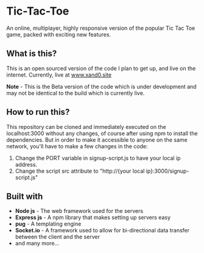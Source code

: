 # Tic-Tac-Toe
An online, multiplayer, highly responsive version of the popular Tic Tac Toe game, packed with exciting new features.



## What is this?
This is an open sourced version of the code I plan to get up, and live on the internet.
Currently, live at www.xand0.site

**Note** - This is the Beta version of the code which is under development and may not be identical to the build which is currently live.


## How to run this?
This repository can be cloned and immediately executed on the localhost:3000 without any changes, of course after using npm to install the dependencies.
But in order to make it accessible to anyone on the same network, you'll have to make a few changes in the code:
1. Change the PORT variable in signup-script.js to have your local ip address.
2. Change the script src attribute to "http://{your local ip}:3000/signup-script.js"


## Built with
* **Node js** - The web framework used for the servers
* **Express js** - A npm library that makes setting up servers easy
* **pug** - A templating engine
* **Socket.io** - A framework used to allow for bi-directional data transfer between the client and the server
* and many more...
